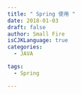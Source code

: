 ```yaml
---
title: " Spring 使用 "
date: 2018-01-03
draft: false
author: Small Fire
isCJKLanguage: true
categories: 
  - JAVA

tags: 
  - Spring

---
```


